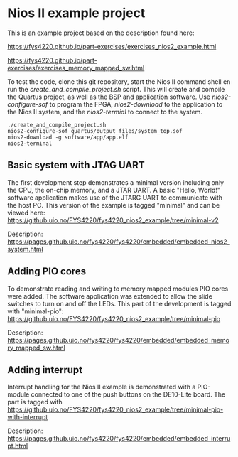 # Nios II example project

This is an example project based on the description found here:

https://fys4220.github.io/part-exercises/exercises_nios2_example.html

https://fys4220.github.io/part-exercises/exercises_memory_mapped_sw.html

To test the code, clone this git repository, start the Nios II command shell en run the *create_and_compile_project.sh* script. This will create and compile the Quartus project, as well as the BSP and application software. Use *nios2-configure-sof* to program the FPGA, *nios2-download* to the application to the Nios II system, and the *nios2-termial* to connect to the system.

```
./create_and_compile_project.sh
nios2-configure-sof quartus/output_files/system_top.sof
nios2-download -g software/app/app.elf
nios2-terminal
```


## Basic system with JTAG UART 
The first development step demonstrates a minimal version including only the CPU, the on-chip memory, and a JTAR UART. A basic "Hello, World!" software application makes use of the JTARG UART to communicate with the host PC. This version of the example is tagged "minimal" and can be viewed here:
https://github.uio.no/FYS4220/fys4220_nios2_example/tree/minimal-v2


Description: https://pages.github.uio.no/fys4220/fys4220/embedded/embedded_nios2_system.html


## Adding PIO cores
To demonstrate reading and writing to memory mapped modules PIO cores were added. The software application was extended to allow the slide switches to turn on and off the LEDs. This part of the development is tagged with "minimal-pio":
https://github.uio.no/FYS4220/fys4220_nios2_example/tree/minimal-pio

Description: https://pages.github.uio.no/fys4220/fys4220/embedded/embedded_memory_mapped_sw.html

## Adding interrupt
Interrupt handling for the Nios II example is demonstrated with a PIO-module connected to one of the push buttons on the DE10-Lite board. The part is tagged with
https://github.uio.no/FYS4220/fys4220_nios2_example/tree/minimal-pio-with-interrupt

Description: https://pages.github.uio.no/fys4220/fys4220/embedded/embedded_interrupt.html
